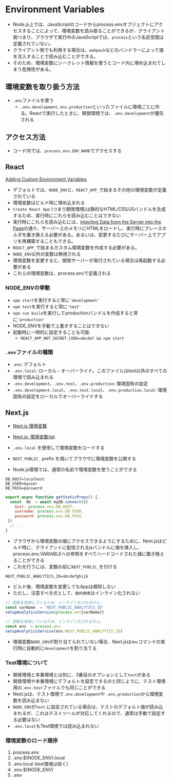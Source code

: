 # Environment Variables

- Node.js上では、JavaScriptのコードからprocess.envオブジェクトにアクセスすることによって、環境変数を読み取ることができるが、クライアント側つまり、ブラウザで実行中のJavaScriptでは、`process`という名前空間は定義されていない。
- クライアント側でも利用する場合は、`webpack`などのバンドラーによって値を注入することで読み込むことができる。
- そのため、環境変数にシークレット情報を使うとコード内に埋め込まれてしまう危険性がある。

## 環境変数を取り扱う方法
- `.env`ファイルを使う
  - `.env.development`, `env.production`といったファイルに環境ごとに作る。Reactで実行したときに、開発環境では、`.env.development`が優先される

## アクセス方法
- コード内では、`process.env.ENV_NAME`でアクセスする

## React
[Adding Custom Environment Variables](https://create-react-app.dev/docs/adding-custom-environment-variables/)

- デフォルトでは、`NODE_ENV`と、`REACT_APP_`で始まるその他の環境変数が定義されている
- 環境変数はビルド時に埋め込まれる
- `Create React App` (つまり開発環境)は静的なHTML/CSS/JSバンドルを生成するため、実行時にこれらを読み込むことはできない
- 実行時にこれらを読み込むには、[Injecting Data from the Server into the Page](https://create-react-app.dev/docs/title-and-meta-tags/#injecting-data-from-the-server-into-the-page)の通り、サーバー上のメモリにHTMLをロードし、実行時にプレースホルダを置き換える必要がある。あるいは、変更するたびにサーバー上でアプリを再構築することもできる。
- `REACT_APP_`で始まるカスタム環境変数を作成する必要がある。
- `NODE_ENV`以外の変数は無視される
- 環境変数を変更すると、開発サーバーが実行されている場合は再起動する必要がある
- これらの環境変数は、process.envで定義される

### NODE_ENVの挙動
- `npm start`を実行すると常に`'development'`
- `npm test`を実行すると常に`'test'`
- `npm run build`を実行してproductionバンドルを作成すると常に`'production'`
- NODE_ENVを手動で上書きすることはできない
- 起動時に一時的に設定することも可能
  - `REACT_APP_NOT_SECRET_CODE=abcdef && npm start`

### `.env`ファイルの種類
- .`env`: デフォルト
- `.env.local`: ローカル・オーバーライド。このファイルはtest以外のすべての環境で読み込まれる
- `.env.development`、`.env.test`、`.env.production`: 環境固有の設定
- `.env.development.local`、`.env.test.local`、`.env.production.local`: 環境固有の設定をローカルでオーバーライドする

## Next.js
- [Next.js 環境変数](https://nextjs.org/docs/pages/building-your-application/configuring/environment-variables)
- [Next.js: 環境変数(ja)](https://nextjs-ja-translation-docs.vercel.app/docs/basic-features/environment-variables)

- `.env.local` を使用して環境変数をロードする
- `NEXT_PUBLIC_` prefix を用いてブラウザに環境変数を公開する
- Node.js環境では、通常の名前で環境変数を使うことができる
```
DB_HOST=localhost
DB_USER=myuser
DB_PASS=password
```

```js
export async function getStaticProps() {.
  const  db  = await myDB.connect({)
    host: process.env.DB_HOST、
    username: process.env.DB_USER、
    password: process.env.DB_PASS、
 })
  // ...
}
```

- ブラウザから環境変数の値にアクセスできるようにするために、Next.jsはビルド時に、クライアントに配信されるjsバンドルに値を挿入し、process.env.VARIABLEへの参照をすべてハードコードされた値に置き換えることができる
- これを行うには、変数の前に`NEXT_PUBLIC_`を付ける
```
NEXT_PUBLIC_ANALYTICS_ID=abcdefghijk
```
- ビルド後、環境変数を変更してもAppは検知しない
- ただし、注意すべき点として、`動的検索`はインライン化されない
```js
// 変数を使用しているため、インライン化されません。
const varName  = 'NEXT_PUBLIC_ANALYTICS_ID'
setupAnalyticsService(process.env[varName])
 
// 変数を使用しているため、インライン化されません。
const env  = process.env
setupAnalyticsService(env.NEXT_PUBLIC_ANALYTICS_ID)
```
- 環境変数`NODE_ENV`が割り当てられていない場合、Next.jsは`dev`コマンドの実行時に自動的に`development`を割り当てる

### Test環境について
- 開発環境と本番環境とは別に、3番目のオプションとして`test`がある
- 開発環境や本番環境にデフォルトを設定できるのと同じように、テスト環境用の`.env.test`ファイルでも同じことができる
- Next.jsは、テスト環境で`.env.development`や `.env.production`から環境変数を読み込まない
- `NODE_ENV`が`test` に設定されている場合は、テストのデフォルト値が読み込まれるが、これはテストツールが対応してくれるので、通常は手動で設定する必要はない
- `.env.local`もTest環境では読み込まれない

### 環境変数のロード順序
1. process.env
2. .env.$(NODE_ENV).local
3. .env.local (test環境は除く)
4. .env.$(NODE_ENV)
5. .env
